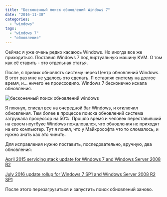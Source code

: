 ```yaml
---
title: "Бесконечный поиск обновлений Windows 7"
date: "2016-11-30"
categories: 
  - "windows"
tags: 
  - "windows 7"
  - "обновления"
---
```


<!--more-->

Сейчас я уже очень редко касаюсь Windows. Но иногда все же приходиться. Поставил Windows 7 под виртуальную машину KVM. О том как её ставить - это отдельная статья.

После, я привык обновлять систему через Центр обновлений Windows. В этот раз мне не удалось это сделать. Я оставлял систему на долгое время, и... ничего не происходило. Windows 7 бесконечно искала обновления.

![бесконечный поиск обновлений windows](/images/2016/11/winupdate.png)

Я плюнул, списал все на очередной баг Windows, и отключил обновления. Тем более в процессе поиска обновлений система загружала процессор на 50%. Прошло время и человек переставивший на своем ноутбуке Windows пожаловался, что обновления не приходят на его компьютер. Тут я понял, что у Майкрософта что то сломалось, и нужно знать как это чинить.

Для исправления нужно поставить, последовательно, вручную, два обновления:

[April 2015 servicing stack update for Windows 7 and Windows Server 2008 R2](https://support.microsoft.com/en-us/kb/3020369)

[July 2016 update rollup for Windows 7 SP1 and Windows Server 2008 R2 SP1](https://support.microsoft.com/en-us/kb/3172605)

После этого перезагрузиться и запустить поиск обновлений заново.
